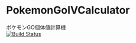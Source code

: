 # PokemonGoIVCalculator
ポケモンGO個体値計算機  
[![Build Status](https://travis-ci.org/odanado/PokemonGoIVCalculator.svg?branch=master)](https://travis-ci.org/odanado/PokemonGoIVCalculator)
